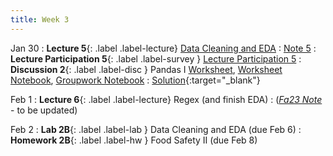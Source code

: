 ```yaml
---
title: Week 3
---
```


Jan 30
: **Lecture 5**{: .label .label-lecture} [Data Cleaning and EDA](lecture/lec05)
    : [Note 5](https://ds100.org/course-notes/eda/eda.html)
: **Lecture Participation 5**{: .label .label-survey } [Lecture Participation 5](https://app.sli.do/event/g4ZLgtRr6tdEW9EBYEVuw2/embed/polls/6f605f91-05e5-446b-820f-31735240176e)
: **Discussion 2**{: .label .label-disc } Pandas I [Worksheet](https://drive.google.com/file/d/1goQA_imeCr8dOZ4VgfU_pbnbxHabYYwR/view), [Worksheet Notebook](https://data100.datahub.berkeley.edu/hub/user-redirect/git-pull?repo=https%3A%2F%2Fgithub.com%2FDS-100%2Fsp24-student.git&urlpath=lab%2Ftree%2Fsp24-student.git%2Fdisc%2Fdisc02%2Fdisc02_pandas_I%2Fdisc02-worksheet-blank.ipynb&branch=main), 
[Groupwork Notebook](https://data100.datahub.berkeley.edu/hub/user-redirect/git-pull?repo=https%3A%2F%2Fgithub.com%2FDS-100%2Fsp24-student.git&urlpath=lab%2Ftree%2Fsp24-student.)
    : [Solution](https://drive.google.com/file/d/1WhbAk08gtDcD5OG_Wuj0MqPuGPgNAb6I/view?usp=sharing){:target="_blank"}

Feb 1
: **Lecture 6**{: .label .label-lecture} Regex (and finish EDA)
    : ([*Fa23 Note*](https://ds100.org/fa23-course-notes/regex/regex.html) - to be updated)


Feb 2
: **Lab 2B**{: .label .label-lab } Data Cleaning and EDA (due Feb 6)
: **Homework 2B**{: .label .label-hw } Food Safety II (due Feb 8)
